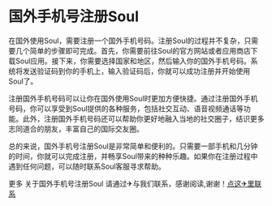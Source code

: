 # 国外手机号注册Soul

在国外使用Soul，需要注册一个国外手机号码。注册Soul的过程并不复杂，只需要几个简单的步骤即可完成。首先，你需要前往Soul的官方网站或者应用商店下载Soul应用。接下来，你需要选择国家和地区，然后输入你的国外手机号码。系统将发送验证码到你的手机上，输入验证码后，你就可以成功注册并开始使用Soul了。

注册国外手机号码可以让你在国外使用Soul时更加方便快捷。通过注册国外手机号码，你可以享受到Soul提供的各种服务，包括社交互动、语音视频通话等功能。此外，注册国外手机号码还可以帮助你更好地融入当地的社交圈子，结识更多志同道合的朋友，丰富自己的国际交友圈。

总的来说，国外手机号注册Soul是非常简单和便利的。只需要一部手机和几分钟的时间，你就可以完成注册，并畅享Soul带来的种种乐趣。如果你在注册过程中遇到任何问题，可以随时联系Soul客服寻求帮助。

更多 关于国外手机号注册Soul 请通过✈与我们联系，感谢阅读,谢谢！[点这✈里联系](https://a.k02.cc)
